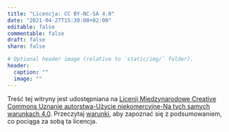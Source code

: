 ```yaml
---
title: "Licencja: CC BY-NC-SA 4.0"
date: "2021-04-27T15:30:00+02:00"
editable: false
commentable: false
draft: false
share: false

# Optional header image (relative to `static/img/` folder).
header:
  caption: ""
  image: ""
---
```


<p align="center">
  <a href="http://creativecommons.org/licenses/by-nc-sa/4.0/deed.pl" style="text-decoration:none" target="_blank"><i class="fab fa-creative-commons fa-2x"></i> <i class="fab fa-creative-commons-by fa-2x"></i> <i class="fab fa-creative-commons-nc fa-2x"></i> <i class="fab fa-creative-commons-sa fa-2x"></i></a>
</p>

Treść tej witryny jest udostępniana na [Licenji Międzynarodowe Creative Commons Uznanie autorstwa-Użycie niekomercyjne-Na tych samych warunkach 4.0](http://creativecommons.org/licenses/by-nc-sa/4.0/deed.pl). Przeczytaj [warunki](/terms/), aby zapoznać się z podsumowaniem, co pociąga za sobą ta licencja.

